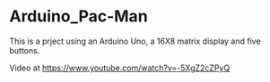 # Arduino_Pac-Man

This is a prject using an Arduino Uno, a 16X8 matrix display and five buttons.

Video at https://www.youtube.com/watch?v=-5XgZ2cZPyQ
